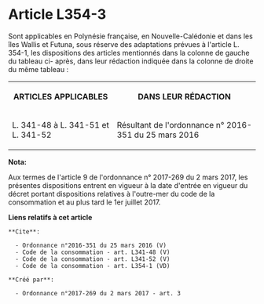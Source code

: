 # Article L354-3

Sont applicables en Polynésie française, en Nouvelle-Calédonie et dans les îles Wallis et Futuna, sous réserve des
adaptations prévues à l'article L. 354-1, les dispositions des articles mentionnés dans la colonne de gauche du tableau ci-
après, dans leur rédaction indiquée dans la colonne de droite du même tableau : 

<table>
      <tbody>
        <tr>
          <th>

ARTICLES APPLICABLES 

</th>
          <th>

DANS LEUR RÉDACTION 

</th>
        </tr>
        <tr>
          <td align="justify">

L. 341-48 à L. 341-51 et L. 341-52

</td>
          <td align="justify">

Résultant de l'ordonnance n° 2016-351 du 25 mars 2016

</td>
        </tr>
      </tbody>
    </table>

**Nota:**

Aux termes de l'article 9 de l'ordonnance n° 2017-269 du 2 mars 2017,   les présentes dispositions entrent en vigueur à la
date d'entrée en   vigueur du décret portant dispositions relatives à l'outre-mer du code   de la consommation et au plus
tard le 1er juillet 2017.

**Liens relatifs à cet article**

	**Cite**:

	  - Ordonnance n°2016-351 du 25 mars 2016 (V)
	  - Code de la consommation - art. L341-48 (V)
	  - Code de la consommation - art. L341-52 (V)
	  - Code de la consommation - art. L354-1 (VD)

	**Créé par**:

	  - Ordonnance n°2017-269 du 2 mars 2017 - art. 3
